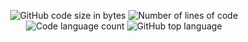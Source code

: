 <p align="center">
  <img alt="GitHub code size in bytes" src="https://img.shields.io/github/languages/code-size/Akronae/42?color=lightblue" />
	<img alt="Number of lines of code" src="https://img.shields.io/tokei/lines/github/Akronae/42?color=critical" />
	<img alt="Code language count" src="https://img.shields.io/github/languages/count/Akronae/42?color=yellow" />
	<img alt="GitHub top language" src="https://img.shields.io/github/languages/top/Akronae/42?color=blue" />
</p>  
